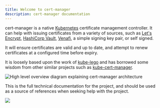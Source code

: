```yaml
---
title: Welcome to cert-manager
description: cert-manager documentation
---
```


cert-manager is a native [Kubernetes](https://kubernetes.io) certificate
management controller. It can help with issuing certificates from a
variety of sources, such as [Let's Encrypt](https://letsencrypt.org),
[HashiCorp Vault](https://www.vaultproject.io),
[Venafi](https://www.venafi.com/), a simple signing key pair, or self
signed.

It will ensure certificates are valid and up to date, and attempt to
renew certificates at a configured time before expiry.

It is loosely based upon the work of
[kube-lego](https://github.com/jetstack/kube-lego) and has borrowed some
wisdom from other similar projects such as
[kube-cert-manager](https://github.com/PalmStoneGames/kube-cert-manager).

![High level overview diagram explaining cert-manager architecture](/images/high-level-overview.svg)

This is the full technical documentation for the project, and should be
used as a source of references when seeking help with the project.

<img referrerPolicy="no-referrer-when-downgrade" src="https://static.scarf.sh/a.png?x-pxid=c8fe7fac-8d4f-475e-a75d-ef755d9c9ad6" />